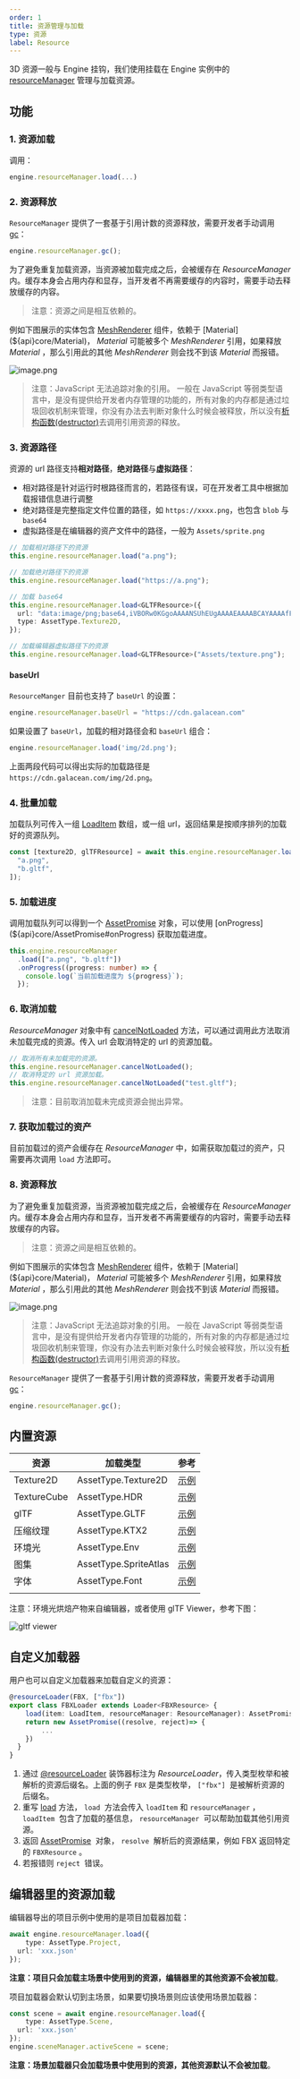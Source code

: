 ```yaml
---
order: 1
title: 资源管理与加载
type: 资源
label: Resource
---
```


3D 资源一般与 Engine 挂钩，我们使用挂载在 Engine 实例中的 [resourceManager](${api}core/Engine#resourceManager) 管理与加载资源。

## 功能

### 1. 资源加载

调用：

```typescript
engine.resourceManager.load(...)
```

### 2. 资源释放

`ResourceManager` 提供了一套基于引用计数的资源释放，需要开发者手动调用 [gc](${api}core/ResourceManager#gc)：

```typescript
engine.resourceManager.gc();
```

为了避免重复加载资源，当资源被加载完成之后，会被缓存在 *ResourceManager* 内。缓存本身会占用内存和显存，当开发者不再需要缓存的内容时，需要手动去释放缓存的内容。

> 注意：资源之间是相互依赖的。

例如下图展示的实体包含 [MeshRenderer](${api}core/MeshRenderer) 组件，依赖于 [Material](${api}core/Material)， *Material* 可能被多个 *MeshRenderer* 引用，如果释放 *Material* ，那么引用此的其他 *MeshRenderer* 则会找不到该 *Material* 而报错。

![image.png](https://gw.alipayobjects.com/mdn/mybank_yulibao/afts/img/A*wXmqRIwqI18AAAAAAAAAAAAAARQnAQ)

> 注意：JavaScript 无法追踪对象的引用。 一般在 JavaScript 等弱类型语言中，是没有提供给开发者内存管理的功能的，所有对象的内存都是通过垃圾回收机制来管理，你没有办法去判断对象什么时候会被释放，所以没有[析构函数(destructor)](https://zh.wikipedia.org/wiki/%E8%A7%A3%E6%A7%8B%E5%AD%90)去调用引用资源的释放。

### 3. 资源路径

资源的 url 路径支持**相对路径**，**绝对路径**与**虚拟路径**：

- 相对路径是针对运行时根路径而言的，若路径有误，可在开发者工具中根据加载报错信息进行调整
- 绝对路径是完整指定文件位置的路径，如 `https://xxxx.png`，也包含 `blob` 与 `base64`
- 虚拟路径是在编辑器的资产文件中的路径，一般为 `Assets/sprite.png`

```typescript
// 加载相对路径下的资源
this.engine.resourceManager.load("a.png");

// 加载绝对路径下的资源
this.engine.resourceManager.load("https://a.png");

// 加载 base64
this.engine.resourceManager.load<GLTFResource>({
  url: "data:image/png;base64,iVBORw0KGgoAAAANSUhEUgAAAAEAAAABCAYAAAAfFcSJAAAADUlEQVR42mP8/5+hHgAHggJ/PchI7wAAAABJRU5ErkJggg==",
  type: AssetType.Texture2D,
});

// 加载编辑器虚拟路径下的资源
this.engine.resourceManager.load<GLTFResource>("Assets/texture.png");
```

#### baseUrl

`ResourceManger` 目前也支持了 `baseUrl` 的设置：

```typescript
engine.resourceManager.baseUrl = "https://cdn.galacean.com"
```

如果设置了 `baseUrl`，加载的相对路径会和 `baseUrl` 组合：

```typescript
engine.resourceManager.load('img/2d.png');
```

上面两段代码可以得出实际的加载路径是`https://cdn.galacean.com/img/2d.png`。

### 4. 批量加载

加载队列可传入一组 [LoadItem](${api}core/LoadItem) 数组，或一组 url，返回结果是按顺序排列的加载好的资源队列。

```typescript
const [texture2D, glTFResource] = await this.engine.resourceManager.load([
  "a.png",
  "b.gltf",
]);
```

### 5. 加载进度

调用加载队列可以得到一个 [AssetPromise](${api}core/AssetPromise) 对象，可以使用 [onProgress](${api}core/AssetPromise#onProgress) 获取加载进度。

```typescript
this.engine.resourceManager
  .load(["a.png", "b.gltf"])
  .onProgress((progress: number) => {
    console.log(`当前加载进度为 ${progress}`);
  });
```

### 6. 取消加载

*ResourceManager* 对象中有 [cancelNotLoaded](${api}core/ResourceManager#cancelNotLoaded) 方法，可以通过调用此方法取消未加载完成的资源。传入 url 会取消特定的 url 的资源加载。

```typescript
// 取消所有未加载完的资源。
this.engine.resourceManager.cancelNotLoaded();
// 取消特定的 url 资源加载。
this.engine.resourceManager.cancelNotLoaded("test.gltf");
```

> 注意：目前取消加载未完成资源会抛出异常。

### 7. 获取加载过的资产

目前加载过的资产会缓存在 *ResourceManager* 中，如需获取加载过的资产，只需要再次调用 `load` 方法即可。

### 8. 资源释放

为了避免重复加载资源，当资源被加载完成之后，会被缓存在 *ResourceManager* 内。缓存本身会占用内存和显存，当开发者不再需要缓存的内容时，需要手动去释放缓存的内容。

> 注意：资源之间是相互依赖的。

例如下图展示的实体包含 [MeshRenderer](${api}core/MeshRenderer) 组件，依赖于 [Material](${api}core/Material)， *Material* 可能被多个 *MeshRenderer* 引用，如果释放 *Material* ，那么引用此的其他 *MeshRenderer* 则会找不到该 *Material* 而报错。

![image.png](https://gw.alipayobjects.com/mdn/mybank_yulibao/afts/img/A*wXmqRIwqI18AAAAAAAAAAAAAARQnAQ)

> 注意：JavaScript 无法追踪对象的引用。 一般在 JavaScript 等弱类型语言中，是没有提供给开发者内存管理的功能的，所有对象的内存都是通过垃圾回收机制来管理，你没有办法去判断对象什么时候会被释放，所以没有[析构函数(destructor)](https://zh.wikipedia.org/wiki/%E8%A7%A3%E6%A7%8B%E5%AD%90)去调用引用资源的释放。

`ResourceManager` 提供了一套基于引用计数的资源释放，需要开发者手动调用 [gc](${api}core/ResourceManager#gc)：

```typescript
engine.resourceManager.gc();
```

## 内置资源

| 资源        | 加载类型              | 参考                                                         |
| ----------- | --------------------- | ------------------------------------------------------------ |
| Texture2D   | AssetType.Texture2D   | [示例](https://galacean.antgroup.com/#/examples/latest/wrap-mode) |
| TextureCube | AssetType.HDR         | [示例](https://galacean.antgroup.com/#/examples/latest/hdr-loader) |
| glTF        | AssetType.GLTF        | [示例](https://galacean.antgroup.com/#/examples/latest/gltf-basic) |
| 压缩纹理    | AssetType.KTX2        | [示例](https://galacean.antgroup.com/#/examples/latest/compressed-texture) |
| 环境光      | AssetType.Env         | [示例](https://galacean.antgroup.com/#/examples/latest/ambient-light) |
| 图集        | AssetType.SpriteAtlas | [示例](https://galacean.antgroup.com/#/examples/latest/sprite-atlas) |
| 字体        | AssetType.Font        | [示例](https://galacean.antgroup.com/#/examples/latest/text-renderer-font) |
|             |                       |                                                              |

注意：环境光烘焙产物来自编辑器，或者使用 glTF Viewer，参考下图：

![gltf viewer](https://gw.alipayobjects.com/mdn/rms_7c464e/afts/img/A*9mGbSpQ4HngAAAAAAAAAAAAAARQnAQ)

## 自定义加载器

用户也可以自定义加载器来加载自定义的资源：

```typescript
@resourceLoader(FBX, ["fbx"])
export class FBXLoader extends Loader<FBXResource> {
	load(item: LoadItem, resourceManager: ResourceManager): AssetPromise<FBXResource> {
  	return new AssetPromise((resolve, reject)=> {
    	...
    })
  }
}
```

1. 通过 [@resourceLoader](${api}core/resourceLoader) 装饰器标注为 *ResourceLoader*，传入类型枚举和被解析的资源后缀名。上面的例子 `FBX` 是类型枚举， `["fbx"]`  是被解析资源的后缀名。
1. 重写 [load](${api}core/ResourceManager#load) 方法， `load`  方法会传入 `loadItem` 和 `resourceManager` ， `loadItem`  包含了加载的基信息， `resourceManager`  可以帮助加载其他引用资源。
1. 返回 [AssetPromise](${api}core/AssetPromise)  对象， `resolve`  解析后的资源结果，例如 FBX 返回特定的 `FBXResource` 。
1. 若报错则 `reject`  错误。


## 编辑器里的资源加载

编辑器导出的项目示例中使用的是项目加载器加载：

```typescript
await engine.resourceManager.load({
	type: AssetType.Project,
  url: 'xxx.json'
});
```

**注意：项目只会加载主场景中使用到的资源，编辑器里的其他资源不会被加载**。

项目加载器会默认切到主场景，如果要切换场景则应该使用场景加载器：

```typescript
const scene = await engine.resourceManager.load({
	type: AssetType.Scene,
  url: 'xxx.json'
});
engine.sceneManager.activeScene = scene;
```

**注意：场景加载器只会加载场景中使用到的资源，其他资源默认不会被加载**。
